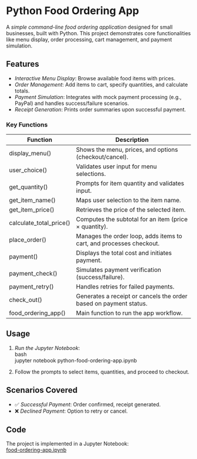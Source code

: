 # Python Food Ordering App  

A *simple command-line food ordering application* designed for small businesses, built with Python. This project demonstrates core functionalities like menu display, order processing, cart management, and payment simulation.

## Features  

- *Interactive Menu Display*: Browse available food items with prices.  
- *Order Management*: Add items to cart, specify quantities, and calculate totals.  
- *Payment Simulation*: Integrates with mock payment processing (e.g., PayPal) and handles success/failure scenarios.  
- *Receipt Generation*: Prints order summaries upon successful payment.  

### Key Functions  

| Function | Description |  
|----------|-------------|  
| display_menu() | Shows the menu, prices, and options (checkout/cancel). |  
| user_choice() | Validates user input for menu selections. |  
| get_quantity() | Prompts for item quantity and validates input. |  
| get_item_name() | Maps user selection to the item name. |  
| get_item_price() | Retrieves the price of the selected item. |  
| calculate_total_price() | Computes the subtotal for an item (price × quantity). |  
| place_order() | Manages the order loop, adds items to cart, and processes checkout. |  
| payment() | Displays the total cost and initiates payment. |  
| payment_check() | Simulates payment verification (success/failure). |  
| payment_retry() | Handles retries for failed payments. |  
| check_out() | Generates a receipt or cancels the order based on payment status. |  
| food_ordering_app() | Main function to run the app workflow. |  

## Usage  

1. *Run the Jupyter Notebook*:  
   bash  
   jupyter notebook python-food-ordering-app.ipynb  
     
2. Follow the prompts to select items, quantities, and proceed to checkout.  

## Scenarios Covered  

- ✅ *Successful Payment*: Order confirmed, receipt generated.  
- ❌ *Declined Payment*: Option to retry or cancel.  

## Code  

The project is implemented in a Jupyter Notebook:  
[food-ordering-app.ipynb](food-ordering-app.ipynb)  
